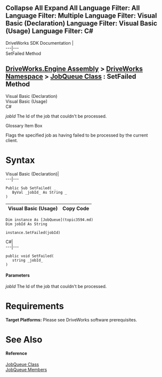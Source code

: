        

 Collapse All Expand All  Language Filter: All  Language Filter: Multiple  Language Filter: Visual Basic (Declaration) Language Filter: Visual Basic (Usage) Language Filter: C#  
---  
DriveWorks SDK Documentation  |   
---|---  
SetFailed Method   
  
[DriveWorks.Engine Assembly](topic2156.md) > [DriveWorks Namespace](topic2159.md) > [JobQueue Class](topic3594.md) : SetFailed Method  
---  
  
Visual Basic (Declaration)    
Visual Basic (Usage)    
C# 

_jobId_
    The Id of the job that couldn't be processed.

Glossary Item Box

Flags the specified job as having failed to be processed by the current client. 

# Syntax

Visual Basic (Declaration)|   
---|---  
      
    
    Public Sub SetFailed( _
       ByVal _jobId_ As String _
    )   
  
Visual Basic (Usage)| Copy Code  
---|---  
      
    
    Dim instance As [JobQueue](topic3594.md)
    Dim jobId As String
     
    instance.SetFailed(jobId)  
  
C#|   
---|---  
      
    
    public void SetFailed( 
       string _jobId_
    )  
  
#### Parameters

 _jobId_
    The Id of the job that couldn't be processed.

# Requirements

**Target Platforms:** Please see DriveWorks software prerequisites.

# See Also

#### Reference

[JobQueue Class](topic3594.md)   
[JobQueue Members](topic3595.md)


